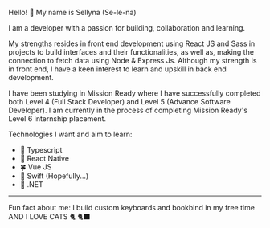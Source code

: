 Hello! 👋 My name is Sellyna (Se-le-na)

I am a developer with a passion for building, collaboration and learning. 

My strengths resides in front end development using React JS and Sass in projects to build interfaces and their functionalities, as well as, making the connection to fetch data using Node & Express Js. Although my strength is in front end, I have a keen interest to learn and upskill in back end development. 

I have been studying in Mission Ready where I have successfully completed both Level 4 (Full Stack Developer) and Level 5 (Advance Software Developer). I am currently in the process of completing Mission Ready's Level 6 internship placement.

Technologies I want and aim to learn:
- 🦋 Typescript
- 🎀 React Native
- 🍀 Vue JS
- 🍊 Swift (Hopefully...)
- 🔮 .NET

----------------------------------------------

Fun fact about me:
I build custom keyboards and bookbind in my free time AND I LOVE CATS 🐈 🐈‍⬛ 
